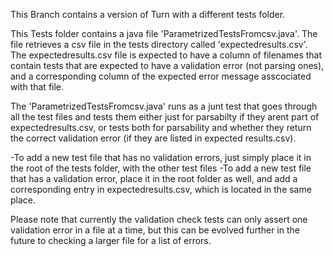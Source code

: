 This Branch contains a version of Turn with a different tests folder.

This Tests folder contains a java file 'ParametrizedTestsFromcsv.java'.
The file retrieves a csv file in the tests directory called 'expectedresults.csv'.
The expectedresults.csv file is expected to have a column of filenames that contain tests that are expected to have a validation error (not parsing ones), and a corresponding column of the expected error message asscociated with that file.

The 'ParametrizedTestsFromcsv.java' runs as a junt test that goes through all the test files and tests them either just for parsabilty if they arent part of expectedresults.csv, or tests both for parsability and whether they return the correct validation error (if they are listed in expected results.csv).

-To add a new test file that has no validation errors, just simply place it in the root of the tests folder, with the other test files
-To add a new test file that has a validation error, place it in the root folder as well, and add a corresponding entry in expectedresults.csv, which is located in the same place.

Please note that currently the validation check tests can only assert one validation error in a file at a time, but this can be evolved further in the future to checking a larger file for a list of errors.
